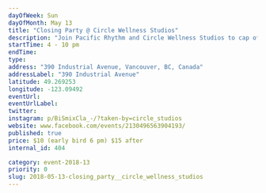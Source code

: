 ```yaml
---
dayOfWeek: Sun
dayOfMonth: May 13
title: "Closing Party @ Circle Wellness Studios"
description: "Join Pacific Rhythm and Circle Wellness Studios to cap off Vancouver Design Week with an outdoor sunset bbq and dance party.  Featuring some of Vancouvers best music selectors and offering local flavours of food and drinks. The party will begin after our open studio finishes at 4 pm. Tickets at the door.  Let's celebrate #VDW2018  <br> <br> Presented by Pacific Rhythm, Circle Wellness Studios, Vancouver Design Week, and Modus Coffee Roasters"
startTime: 4 - 10 pm
endTime: 
type: 
address: "390 Industrial Avenue, Vancouver, BC, Canada"
addressLabel: "390 Industrial Avenue"
latitude: 49.269253
longitude: -123.09492
eventUrl: 
eventUrlLabel: 
twitter: 
instagram: p/BiSmixCla_-/?taken-by=circle_studios
website: www.facebook.com/events/2130496563904193/
published: true
price: $10 (early bird 6 pm) $15 after
internal_id: 404

category: event-2018-13
priority: 0
slug: 2018-05-13-closing_party__circle_wellness_studios
---
```

